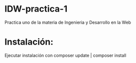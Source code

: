 # IDW-practica-1
Practica uno de la materia de Ingenieria y Desarrollo en la Web
# Instalación:
Ejecutar instalación con composer update | composer install
